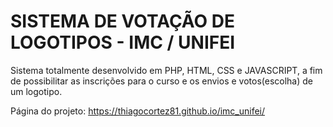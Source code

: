 # SISTEMA DE VOTAÇÃO DE LOGOTIPOS - IMC / UNIFEI
Sistema totalmente desenvolvido em PHP, HTML, CSS e JAVASCRIPT, a fim de possibilitar as inscrições para o curso e os envios e votos(escolha) de um logotipo.

Página do projeto: https://thiagocortez81.github.io/imc_unifei/
